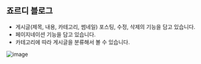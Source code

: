 
## 죠르디 블로그
- 게시글(제목, 내용, 카테고리, 썸네일) 포스팅, 수정, 삭제의 기능을 담고 있습니다.
- 페이지네이션 기능을 담고 있습니다.
- 카테고리에 따라 게시글을 분류해서 볼 수 있습니다.


![image](https://user-images.githubusercontent.com/49463954/224538324-e202fe7d-2f2d-4f78-973f-1b242071e16a.png)

